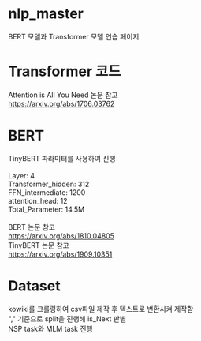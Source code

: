 # nlp_master
BERT 모델과 Transformer 모델 연습 페이지

# Transformer 코드
Attention is All You Need 논문 참고 \
https://arxiv.org/abs/1706.03762

# BERT
TinyBERT 파라미터를 사용하여 진행\
\
Layer: 4\
Transformer_hidden: 312\
FFN_intermediate: 1200\
attention_head: 12\
Total_Parameter: 14.5M\
\
BERT 논문 참고\
https://arxiv.org/abs/1810.04805
\
TinyBERT 논문 참고\
https://arxiv.org/abs/1909.10351

# Dataset 
kowiki를 크롤링하여 csv파일 제작 후 텍스트로 변환시켜 제작함\
"," 기준으로 split을 진행해 is_Next 판별\
NSP task와 MLM task 진행
